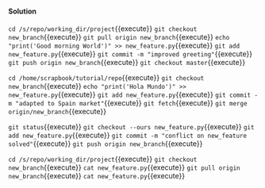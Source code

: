 #### Solution


`cd /s/repo/working_dir/project`{{execute}}
`git checkout new_branch`{{execute}}
`git pull origin new_branch`{{execute}}
`echo "print('Good morning World')" >> new_feature.py`{{execute}}
`git add new_feature.py`{{execute}}
`git commit -m "improved greeting"`{{execute}}
`git push origin new_branch`{{execute}}
`git checkout master`{{execute}}

`cd /home/scrapbook/tutorial/repo`{{execute}}
`git checkout new_branch`{{execute}}
`echo "print('Hola Mundo')" >> new_feature.py`{{execute}}
`git add new_feature.py`{{execute}}
`git commit -m "adapted to Spain market"`{{execute}}
`git fetch`{{execute}}
`git merge origin/new_branch`{{execute}}

`git status`{{execute}}
`git checkout --ours new_feature.py`{{execute}}
`git add new_feature.py`{{execute}}
`git commit -m "conflict on new_feature solved"`{{execute}}
`git push origin new_branch`{{execute}}

`cd /s/repo/working_dir/project`{{execute}}
`git checkout new_branch`{{execute}}
`cat new_feature.py`{{execute}}
`git pull origin new_branch`{{execute}}
`cat new_feature.py`{{execute}}

